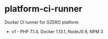 # platform-ci-runner
Docker CI runner for GZERO platform

- v1 - PHP 7.1.4, Docker 1.13.1, NodeJS 6, NPM 3